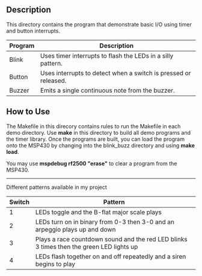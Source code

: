 ## Description
This directory contains the program that demonstrate basic I/O using timer and button interrupts.

Program | Description
------- | -----------
Blink   | Uses timer interrupts to flash the LEDs in a silly pattern.
Button  | Uses interrupts to detect when a switch is pressed or released.
Buzzer  | Emits a single continuous note from the buzzer.

## How to Use

The Makefile in this direcory contains rules to run the Makefile in each demo directory. Use **make** in this directory to build all demo programs and the timer library. Once the programs are built, you can load the program onto the MSP430 by changing into the blink_buzz directory and using **make load**.

You may use **mspdebug rf2500 "erase"** to clear a program from the MSP430.

---------------------------------------------------------------------------------------------------

Different patterns available in my project

Switch | Pattern
-------|--------
  1    | LEDs toggle and the B-flat major scale plays 
  2    | LEDs turn on in binary from 0-3 then 3-0 and an arpeggio plays up and down
  3    | Plays a race countdown sound and the red LED blinks 3 times then the green LED lights up
  4    | LEDs flash together on and off repeatedly and a siren begins to play
